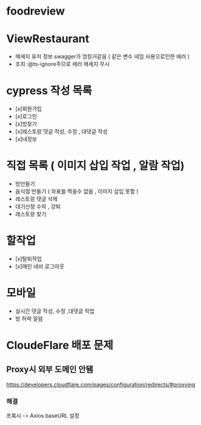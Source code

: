 # foodreview

# ViewRestaurant

- 메세지 유저 정보 swagger가 엉킹거같음 ( 같은 변수 네임 사용으로인한 에러 )
- 조치 :@ts-ignore주므로 에러 메세지 무시

# cypress 작성 목록

- [x]회원가입
- [x]로그인
- [x]방찾기
- [x]레스토랑 댓글 작성, 수정 , 대댓글 작성
- [x]내정보

# 직접 목록 ( 이미지 삽입 작업 , 알람 작업)

- 방만들기
- 음식점 만들기 ( 좌표를 찍을수 없음 , 이미지 삽입 못함 )
- 레스토랑 댓글 삭제
- 대기신청 수락 , 강퇴
- 레스토랑 찾기

# 할작업

- [x]탈퇴작업
- [x]메인 네비 로그아웃

# 모바일

- 실시간 댓글 작성, 수정 ,대댓글 작업
- 방 허락 알람

# CloudeFlare 배포 문제

## Proxy시 외부 도메인 안됌

https://developers.cloudflare.com/pages/configuration/redirects/#proxying

### 해결

프록시 -> Axios baseURL 설정
